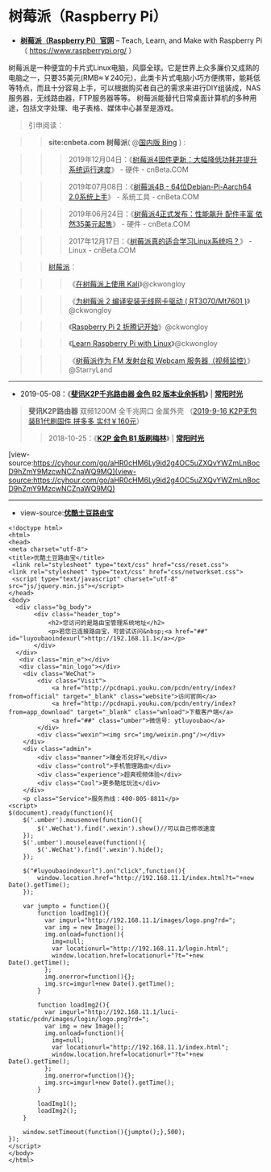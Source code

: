 # 树莓派（Raspberry Pi）

- [**树莓派（Raspberry Pi）官网**](https://www.raspberrypi.org/) –  Teach, Learn, and Make with Raspberry Pi（ https://www.raspberrypi.org/ ）

树莓派是一种便宜的卡片式Linux电脑，风靡全球。它是世界上众多廉价又成熟的电脑之一，只要35美元(RMB≈￥240元)，此类卡片式电脑小巧方便携带，能耗低等特点，而且十分容易上手，可以根据购买者自己的需求来进行DIY组装成，NAS服务器，无线路由器，FTP服务器等等。 树莓派能替代日常桌面计算机的多种用途，包括文字处理、电子表格、媒体中心甚至是游戏。

> 引申阅读：

>> **site:cnbeta.com 树莓派**( @[国内版 Bing](https://cn.bing.com/search?&q=site:cnbeta.com%20%E6%A0%91%E8%8E%93%E6%B4%BE) ) : 

>>> 2019年12月04日：《[树莓派4固件更新：大幅降低功耗并提升系统运行速度](https://www.cnbeta.com/articles/tech/917687.htm)》 - 硬件 - cnBeta.COM   

>>> 2019年07月08日：《[树莓派4B - 64位Debian-Pi-Aarch64 2.0系统上手](https://www.cnbeta.com/articles/soft/865307.htm)》 - 系统工具 - cnBeta.COM  

>>> 2019年06月24日：《[树莓派4正式发布：性能飙升 配件丰富 依然35美元起售](https://www.cnbeta.com/articles/tech/860439.htm)》 - 硬件 - cnBeta.COM  

>>> 2017年12月17日：《[树莓派真的适合学习Linux系统吗？](https://www.cnbeta.com/articles/tech/680619.htm)》 - Linux - cnBeta.COM  

>> [树莓派](http://kisss.cjli.info/home/tag.html#%E6%A0%91%E8%8E%93%E6%B4%BE)：

>>>《[在树莓派上使用 Kali](http://kisss.cjli.info/linux/Kali-On-Raspberry.html)》@ckwongloy

>>>《[为树莓派 2 编译安装无线网卡驱动 ( RT3070/Mt7601 )](http://kisss.cjli.info/auxiliary/Complies-Wireless-Drivers-For-Raspberry-Pi-2.html)》@ckwongloy

>>>《[Raspberry Pi 2 折腾记开始](http://kisss.cjli.info/auxiliary/Raspberry-Pi-Introduction.html)》@ckwongloy

>>>《[Learn Raspberry Pi with Linux](http://kisss.cjli.info/linux/Learn-Raspberry-Pi-With-Linux.html)》@ckwongloy

>>>《[树莓派作为 FM 发射台和 Webcam 服务器（视频监控）](https://rollingstarky.github.io/2018/11/11/raspberry-pi-fm-emitter-and-webcam-server/)》  @StarryLand


-----------------------------------------------------------------------------------------------------------------------



- 2019-05-08：《[**斐讯K2P千兆路由器 金色 B2 版本业余拆机**](https://cyhour.com/750/)》 | [**常阳时光**](https://cyhour.com/) 
> **斐讯K2P路由器**  双频1200M 全千兆网口 金属外壳 （[2019-9-16 K2P无包装B1代刷固件 拼多多 实付￥160元](https://mobile.yangkeduo.com/goods.html?_wvx=10&refer_share_uid=4983113097&share_uin=LJQ4X42ML7JQPCKBSHKPQCQOBA_GEXDA&page_from=101&_wv=41729&refer_share_channel=copy_link&refer_share_id=kiIfXbdLSToPgc3ZZJ6DjegCHy5hqmwV&share_uid=4983113097&goods_id=4807734166)）
>> 2018-10-25：《[**K2P 金色 B1 版刷梅林**](https://cyhour.com/727/)》 | [**常阳时光**](https://cyhour.com/) 

[view-source:https://cyhour.com/go/aHR0cHM6Ly9id2g4OC5uZXQvYWZmLnBocD9hZmY9MzcwNCZnaWQ9MQ](view-source:https://cyhour.com/go/aHR0cHM6Ly9id2g4OC5uZXQvYWZmLnBocD9hZmY9MzcwNCZnaWQ9MQ)

-----------------------------------------------------------------------------------------------------------------------

- view-source:[**优酷土豆路由宝**](http://wifi.youku.com/) 
```
<!doctype html>
<html>
<head>
<meta charset="utf-8">
<title>优酷土豆路由宝</title>
 <link rel="stylesheet" type="text/css" href="css/reset.css">
<link rel="stylesheet" type="text/css" href="css/networkset.css">
 <script type="text/javascript" charset="utf-8"  src="js/jquery.min.js"></script>
</head>
<body>
  <div class="bg_body">
       <div class="header_top">
           <h2>您访问的是路由宝管理系统地址</h2>
           <p>若您已连接路由宝，可尝试访问&nbsp;<a href="##" id="luyoubaoindexurl">http://192.168.11.1</a></p>
       </div>
  </div>
   <div class="min_e"></div>
   <div class="min_logo"></div>
    <div class="WeChat">
        <div class="Visit">
            <a href="http://pcdnapi.youku.com/pcdn/entry/index?from=official" target="_blank" class="website">访问官网</a>
            <a href="http://pcdnapi.youku.com/pcdn/entry/index?from=app_download" target="_blank" class="wnload">下载客户端</a>
            <a href="##" class="umber">微信号: ytluyoubao</a>
        </div>
        <div class="wexin"><img src="img/weixin.png"/></div>
    </div>
    <div class="admin">
        <div class="manner">赚金币兑好礼</div>
        <div class="control">手机管理路由</div>
        <div class="experience">超爽视频体验</div>
        <div class="Cool">更多酷炫玩法</div>
    </div>
    <p class="Service">服务热线：400-805-8811</p>
<script>
$(document).ready(function(){
	$('.umber').mousemove(function(){
		$('.WeChat').find('.wexin').show()//可以自己修改速度
	});
	$('.umber').mouseleave(function(){
		$('.WeChat').find('.wexin').hide();
	});
  
	$("#luyoubaoindexurl").on("click",function(){
		window.location.href="http://192.168.11.1/index.html?t="+new Date().getTime();
	});
	
	var jumpto = function(){
	    function loadImg1(){
		  var imgurl="http://192.168.11.1/images/logo.png?rd=";
		  var img = new Image();
		  img.onload=function(){
			img=null; 
			var locationurl="http://192.168.11.1/login.html";
			window.location.href=locationurl+"?t="+new Date().getTime();
		  };
		  img.onerror=function(){};
		  img.src=imgurl+new Date().getTime();
		}
		
		function loadImg2(){
		  var imgurl="http://192.168.11.1/luci-static/pcdn/images/login/logo.png?rd=";
		  var img = new Image();
		  img.onload=function(){
			img=null; 
			var locationurl="http://192.168.11.1/index.html";
			window.location.href=locationurl+"?t="+new Date().getTime();
		  };
		  img.onerror=function(){};
		  img.src=imgurl+new Date().getTime();
		}

		loadImg1();
		loadImg2();
	} 
	
	window.setTimeout(function(){jumpto();},500);
});
</script>
</body>
</html>
```
